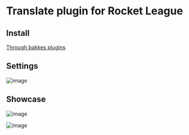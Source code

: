 # Translate plugin for Rocket League

## Install

[Through bakkes plugins](https://bakkesplugins.com/plugins/view/413)

## Settings

![image](https://github.com/0xleft/trnslt/assets/107749872/c69e1fb3-2c13-43a6-ae56-a0f7c2b738f3)

## Showcase

![image](https://github.com/0xleft/trnslt/assets/107749872/9b0c9920-6bf0-46e3-a95a-a879562da12b)


![image](https://github.com/0xleft/trnslt/assets/107749872/0504a702-6cfd-4548-ab00-ecacb1e2eb6c)
